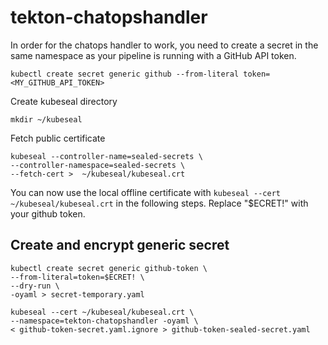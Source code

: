 # tekton-chatopshandler

In order for the chatops handler to work, you need to create a secret in the same namespace as your pipeline is running with a GitHub API token.

`kubectl create secret generic github --from-literal token=<MY_GITHUB_API_TOKEN>`

Create kubeseal directory
```
mkdir ~/kubeseal
```

Fetch public certificate
```
kubeseal --controller-name=sealed-secrets \
--controller-namespace=sealed-secrets \
--fetch-cert >  ~/kubeseal/kubeseal.crt
```

You can now use the local offline certificate with `kubeseal --cert ~/kubeseal/kubeseal.crt` in the following steps.
Replace "$ECRET!" with your github token.

## Create and encrypt generic secret
```
kubectl create secret generic github-token \
--from-literal=token=$ECRET! \
--dry-run \
-oyaml > secret-temporary.yaml
```

```
kubeseal --cert ~/kubeseal/kubeseal.crt \
--namespace=tekton-chatopshandler -oyaml \
< github-token-secret.yaml.ignore > github-token-sealed-secret.yaml
```
